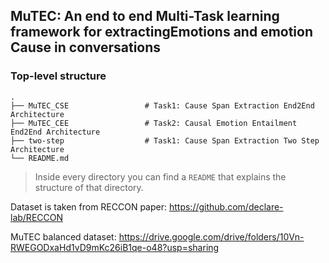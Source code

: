 ## MuTEC: An end to end Multi-Task learning framework for extractingEmotions and emotion Cause in conversations

### Top-level structure
    .
    ├── MuTEC_CSE                 # Task1: Cause Span Extraction End2End Architecture
    ├── MuTEC_CEE                 # Task2: Causal Emotion Entailment End2End Architecture
    ├── two-step                  # Task1: Cause Span Extraction Two Step Architecture
    └── README.md
> Inside every directory you can find a `README` that explains the structure of that directory. 

Dataset is taken from RECCON paper: https://github.com/declare-lab/RECCON

MuTEC balanced dataset: https://drive.google.com/drive/folders/10Vn-RWEGODxaHd1vD9mKc26iB1qe-o48?usp=sharing
